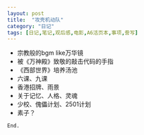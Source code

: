 ```yaml
---
layout: post
title:  "攻壳机动队"
category: "日记"
tags: [日记,笔记,观后感,电影,A6活页本,事项,誊写]
---
```


- 宗教般的bgm like万华镜
- 被《万神殿》致敬的敲击代码的手指
- 《西部世界》培养汤池
- 六课、九课
- 香港招牌、雨景
- 关于记忆、人格、灵魂
- 少校、傀儡计划、2501计划
- 素子？

`End.`
